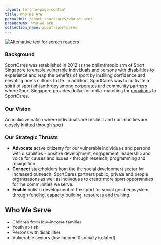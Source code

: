 ```yaml
---
layout: leftnav-page-content
title: Who We Are
permalink: /about-sportcares/who-we-are/
breadcrumb: who we are
collection_name: about-sportcares
---
```


![Alternative text for screen readers](/images/about-us-main.jpg)

### Background

SportCares was established in 2012 as the philanthropic arm of Sport Singapore to enable vulnerable individuals and persons with disabilities to experience and reap the benefits of sport by instilling confidence and elevating one's outlook to life.  In addition, SportCares was to cultivate a spirit of sport philanthropy among corporates and community partners where Sport Singapore provides dollar-for-dollar matching for [donations](www.giving.sg/vision2030/changelives) to SportCares.

### Our Vision

An inclusive nation where individuals are resilient and communities are closely-knitted through sport. 

### Our Strategic Thrusts

* __Advocate__ active citizenry for our vulnerable individuals and persons with disabilities - positive development, engagement, leadership and voice for causes and issues - through research, programming and recognition
* __Connect__ stakeholders from the the social development sector for increased outreach.  SportCares partners public, private and people organisations as well as individuals to create more sport opportunities for the communities we serve. 
* __Enable__ holistic development of the sport for social good ecosystem, through funding, capacity building, resources and training. 

## Who We Serve

* Children from low-income families
* Youth at-risk
* Persons with disabilities
* Vulnerable seniors (low-income & socially isolated)


